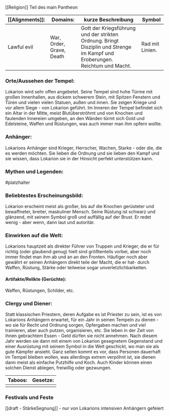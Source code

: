 [[Religion]] 
Teil des main Pantheon

| [[Alignments]]: | Domains:                 | kurze Beschreibung                                                                                                          | Symbol          |
| --------------- | ------------------------ | --------------------------------------------------------------------------------------------------------------------------- | --------------- |
| Lawful evil     | War, Order, Grave, Death | Gott der Kriegsführung und der strikten Ordnung. Bringt Disziplin und Strenge im Kampf und Eroberungen. Reichtum und Macht. | Rad mit Linien. |
### Orte/Aussehen der Tempel:
Lokarion wird sehr offen angebetet. Seine Tempel sind hohe Türme mit großen Innenhallen, aus dickem schwerem Stein, mit Spitzen Fenstern und Türen und vielen vielen Statuen, außen und innen. Sie zeigen Kriege und vor allem Siege - von Lokarion geführt.
Im Inneren der Tempel befindet sich ein Altar in der Mitte, meist Blutüberströhmt und von Knochen und faulenden Innereien umgeben, an den Wänden türmt sich Gold und Edelsteine, Waffen und Rüstungen, was auch immer man ihm opfern wollte.
### Anhänger:
Lokarions Anhänger sind Krieger, Herrscher, Wachen, Starke - oder die, die es werden möchten. Sie lieben die Ordnung und sie lieben den Kampf und sie wissen, dass Lokarion sie in der Hinsicht perfekt unterstützen kann.
### Mythen und Legenden:
#platzhalter 

### Beliebtestes Erscheinungsbild:
Lokarion erscheint meist als großer, bis auf die Knochen gerüsteter und bewaffneter, breiter, maskuliner Mensch. Seine Rüstung ist schwarz und glänzend, mit seinem Symbol groß und auffällig auf der Brust. Er redet wenig - aber wenn, dann laut und autoritär.
### Einwirken auf die Welt:
Lokarions hauptzeit als direkter Führer von Truppen und Krieger, die er für richtig (oder glaubend genug) hielt sind größtenteils vorbei, aber noch immer findet man ihm ab und an an den Fronten.
Häufiger noch aber gewährt er seinen Anhängern direkt teile der Macht, die er hat- durch Waffen, Rüstung, Stärke oder teilweise sogar unverletzlichbarkeiten.
#### Artifakte/Relikte (Gerüchte):
Waffen, Rüstungen, Schilder, etc.
### Clergy und Diener:
Statt klassischen Priestern, deren Aufgabe es ist Priester zu sein, ist es von Lokarions Anhängern erwartet, für ein Jahr in seinen Tempeln zu dienen - wo sie für Recht und Ordnung sorgen, Opfergaben machen und viel trainieren, aber auch putzen, organisieren, etc. Sie leben in der Zeit von ihnen gebrachtem Essen - Geld dürfen sie nicht annehmen.
Nach diesem Jahr werden sie dann mit einem von Lokarion gesegnetem Gegenstand und einer Ausrüstung mit seinem Symbol in die Welt geschickt, wo man sie als gute Kämpfer ansieht.
Ganz selten kommt es vor, dass Personen dauerhaft im Tempel bleiben wollen, was allerdings extrem verpöhnt ist, sie dienen dann meist als einfache Putzhilfe und Koch.
Auch Kinder können einen solchen Dienst ablegen, freiwillig oder gezwungen.

| Taboos: | Gesetze: |
| ------- | -------- |
|         |          |
### Festivals und Feste
[[draft - StärkeSegnung]] - nur von Lokarions intensiven Anhängern gefeiert